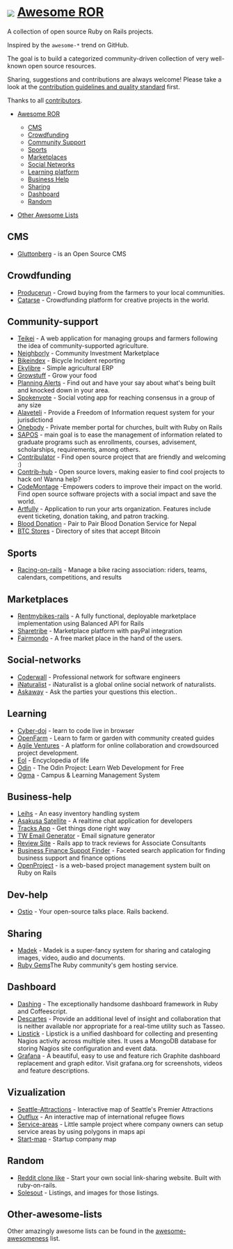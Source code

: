 # <img src="http://rubyonrails.org/images/rails.png" align="absmiddle"/> <a href="#">Awesome ROR</a>

A collection of open source Ruby on Rails projects.

Inspired by the `awesome-*` trend on GitHub.

The goal is to build a categorized community-driven collection of very well-known open source resources.

Sharing, suggestions and contributions are always welcome! Please take a look at the [contribution guidelines and quality standard](https://github.com/itmilos/awesome-open-ror/blob/master/CONTRIBUTING.md) first.

Thanks to all [contributors](https://github.com/itmilos/awesome-open-ror/graphs/contributors).

* [Awesome ROR](#awesome-ror)
  * [CMS](#cms)
  * [Crowdfunding](#crowdfunding)
  * [Community Support](#community-support)
  * [Sports](#sports)
  * [Marketplaces](#marketplaces)
  * [Social Networks](#social-networks)
  * [Learning platform](#learning)
  * [Business Help](#business-help)
  * [Sharing](#sharing)
  * [Dashboard](#dashboard)
  * [Random](#random)

* [Other Awesome Lists](#other-awesome-lists)

## CMS

* [Gluttonberg](https://github.com/Gluttonberg/core) - is an Open Source CMS


## Crowdfunding 

* [Producerun](https://github.com/producerun/producerun) - Crowd buying from the farmers to your local communities.
* [Catarse](https://github.com/catarse/catarse) - Crowdfunding platform for creative projects in the world.

## Community-support 

* [Teikei](https://github.com/teikei/teikei) - A web application for managing groups and farmers following the idea of community-supported agriculture.
* [Neighborly](https://github.com/neighborly/) - Community Investment Marketplace 
* [Bikeindex](https://github.com/bikeindex/bike_index) - Bicycle Incident reporting
* [Ekylibre](https://github.com/ekylibre/ekylibre) - Simple agricultural ERP 
* [Growstuff](https://github.com/Growstuff/growstuff) - Grow your food
* [Planning Alerts](https://github.com/openaustralia/planningalerts-app) - Find out and have your say about what's being built and knocked down in your area.
* [Spokenvote](https://github.com/Spokenvote/spokenvote) - Social voting app for reaching consensus in a group of any size
* [Alaveteli](https://github.com/mysociety/alaveteli) - Provide a Freedom of Information request system for your jurisdictiond
* [Onebody](https://github.com/churchio/onebody) - Private member portal for churches, built with Ruby on Rails 
* [SAPOS](https://github.com/gems-uff/sapos) - main goal is to ease the management of information related to graduate programs such as enrollments, courses, advisement, scholarships, requirements, among others.
* [Contribulator](https://github.com/andrew/contribulator) - Find open source project that are friendly and welcoming :)
* [Contrib-hub](https://github.com/orendon/contrib-hub) - Open source lovers, making easier to find cool projects to hack on! Wanna help?
* [CodeMontage](https://github.com/CodeMontageHQ/codemontage) -Empowers coders to improve their impact on the world. Find open source software projects with a social impact and save the world.
* [Artfully](https://github.com/fracturedatlas/artfully_app) - Application to run your arts organization. Features include event ticketing, donation taking, and patron tracking. 
* [Blood Donation](https://github.com/OpenSourceForNepal/BloodDonation) - Pair to Pair Blood Donation Service for Nepal
* [BTC Stores](https://github.com/paladini/btc-stores) -  Directory of sites that accept Bitcoin

## Sports 

* [Racing-on-rails](https://github.com/scottwillson/racing_on_rails) - Manage a bike racing association: riders, teams, calendars, competitions, and results

## Marketplaces

* [Rentmybikes-rails](https://github.com/balanced/rentmybikes-rails) - A fully functional, deployable marketplace implementation using Balanced API for Rails
* [Sharetribe](https://www.sharetribe.com) - Marketplace platform with payPal integration
* [Fairmondo](https://github.com/fairmondo/fairmondo) - A free market place in the hand of the users. 


## Social-networks

* [Coderwall](https://coderwall.com/) - Professional network for software engineers 
* [iNaturalist](https://github.com/inaturalist/inaturalist) - iNaturalist is a global online social network of naturalists.
* [Askaway](https://github.com/askaway/askaway) - Ask the parties your questions this election.. 

## Learning

* [Cyber-doj](http://cyber-dojo.org/) - learn to code live in browser
* [OpenFarm](https://github.com/openfarmcc/OpenFarm) - Learn to farm or garden with community created guides
* [Agile Ventures](https://github.com/AgileVentures/WebsiteOne) - A platform for online collaboration and crowdsourced project development.
* [Eol](https://github.com/EOL/eol) - Encyclopedia of life
* [Odin](https://github.com/EOL/eol) - The Odin Project: Learn Web Development for Free
* [Ogma](https://github.com/maxcobmara/ogma) - Campus & Learning Management System


## Business-help

* [Leihs](https://github.com/zhdk/leihs) - An easy inventory handling system 
* [Asakusa Satellite](http://www.codefirst.org/AsakusaSatellite) - A realtime chat application for developers 
* [Tracks App](https://github.com/TracksApp/tracksapp.github.com) - Get things done right way
* [TW Email Generator](https://github.com/andrewshawcare/thoughtworks-email-signature-generator) - Email signature generator
* [Review Site](https://github.com/ReviewSite/ReviewSite) - Rails app to track reviews for Associate Consultants
* [Business Finance Suppot Finder](https://www.gov.uk/business-finance-support-finder) - Faceted search application for finding business support and finance options
* [OpenProject](https://www.openproject.org) - is a web-based project management system built on Ruby on Rails 

## Dev-help 

* [Ostio](https://github.com/paulmillr/ostio-api) - Your open-source talks place. Rails backend. 




## Sharing 

* [Madek](https://github.com/zhdk/madek) - Madek is a super-fancy system for sharing and cataloging images, video, audio and documents.
* [Ruby Gems](https://rubygems.org)The Ruby community's gem hosting service. 

## Dashboard 

* [Dashing](http://shopify.github.com/dashing/) - The exceptionally handsome dashboard framework in Ruby and Coffeescript. 
* [Descartes](https://github.com/obfuscurity/descartes) - Provide an additional level of insight and collaboration that is neither available nor appropriate for a real-time utility such as Tasseo.
* [Lipstick](https://github.com/obfuscurity/lipstick) -  Lipstick is a unified dashboard for collecting and presenting Nagios activity across multiple sites. It uses a MongoDB database for storing Nagios site configuration and event data.
* [Grafana](https://github.com/obfuscurity/grafana) - A beautiful, easy to use and feature rich Graphite dashboard replacement and graph editor. Visit grafana.org for screenshots, videos and feature descriptions.

## Vizualization 

* [Seattle-Attractions](https://github.com/Seattle-Attractions/map) - Interactive map of Seattle's Premier Attractions
* [Outflux](http://outflux.herokuapp.com/) - An interactive map of international refugee flows 
* [Service-areas](https://github.com/ivancrneto/service-areas) - Little sample project where company owners can setup service areas by using polygons in maps api
* [Start-map](https://start-map.herokuapp.com) - Startup company map 

## Random 

* [Reddit clone like](http://blairanderson.github.io/rails-hackernews-reddit-producthunt-clone) - Start your own social link-sharing website. Built with ruby-on-rails.
* [Solesout](http://www.solesout.com) - Listings, and images for those listings. 



## Other-awesome-lists 

Other amazingly awesome lists can be found in the [awesome-awesomeness](https://github.com/bayandin/awesome-awesomeness) list.
